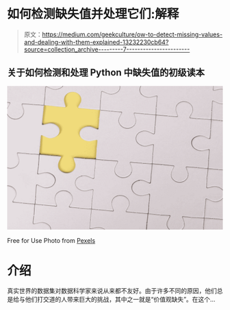 # 如何检测缺失值并处理它们:解释

> 原文：<https://medium.com/geekculture/ow-to-detect-missing-values-and-dealing-with-them-explained-13232230cb64?source=collection_archive---------7----------------------->

## 关于如何检测和处理 Python 中缺失值的初级读本

![](img/ddb6592bcf7432ee92fb69cf72fcb5f0.png)

Free for Use Photo from [Pexels](https://www.pexels.com/ko-kr/photo/3482442/)

# 介绍

真实世界的数据集对数据科学家来说从来都不友好。由于许多不同的原因，他们总是给与他们打交道的人带来巨大的挑战，其中之一就是“价值观缺失”。在这个…